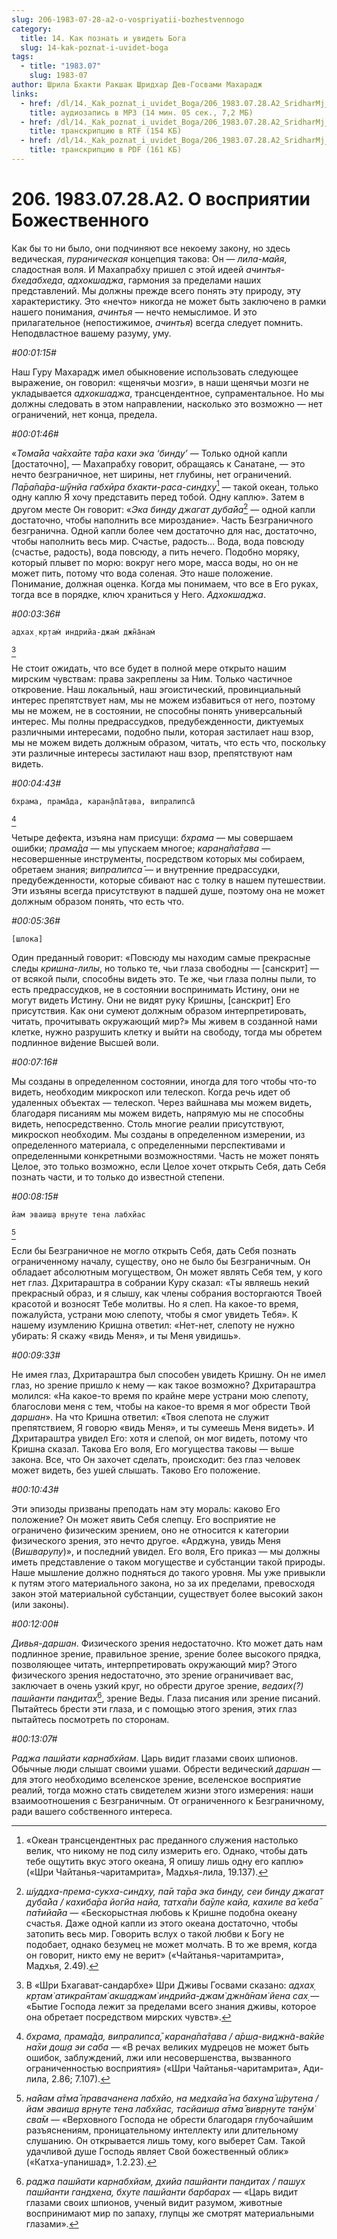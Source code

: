 ```yaml
---
slug: 206-1983-07-28-a2-o-vospriyatii-bozhestvennogo
category:
  title: 14. Как познать и увидеть Бога
  slug: 14-kak-poznat-i-uvidet-boga
tags:
  - title: "1983.07"
    slug: 1983-07
author: Шрила Бхакти Ракшак Шридхар Дев-Госвами Махарадж
links:
  - href: /dl/14._Kak_poznat_i_uvidet_Boga/206_1983.07.28.A2_SridharMj_O_vospriyatii_Bojestvennogo.mp3
    title: аудиозапись в MP3 (14 мин. 05 сек., 7,2 МБ)
  - href: /dl/14._Kak_poznat_i_uvidet_Boga/206_1983.07.28.A2_SridharMj_O_vospriyatii_Bojestvennogo.rtf
    title: транскрипцию в RTF (154 КБ)
  - href: /dl/14._Kak_poznat_i_uvidet_Boga/206_1983.07.28.A2_SridharMj_O_vospriyatii_Bojestvennogo.pdf
    title: транскрипцию в PDF (161 КБ)
---
```


# 206. 1983.07.28.A2. О восприятии Божественного

Как бы то ни было, они подчиняют все некоему закону, но здесь ведическая, *пураническая* концепция такова: Он — *лила-майя*, сладостная воля. И Махапрабху пришел с этой идеей *ачинтья-бхедабхеда*, *адхокшаджа*, гармония за пределами наших представлений. Мы должны прежде всего понять эту природу, эту характеристику. Это «нечто» никогда не может быть заключено в рамки нашего понимания, *ачинтья* — нечто немыслимое. И это прилагательное (непостижимое, *ачинтья*) всегда следует помнить. Неподвластное вашему разуму, уму.

*#00:01:15#*

Наш Гуру Махарадж имел обыкновение использовать следующее выражение, он говорил: «щенячьи мозги», в наши щенячьи мозги не укладывается *адхокшаджа*, трансцендентное, супраментальное. Но мы должны следовать в этом направлении, насколько это возможно — нет ограничений, нет конца, предела.

*#00:01:46#*

«*Тома̄йа ча̄кха̄ите та̄ра кахи эка ‘бинду’* — Только одной капли [достаточно], — Махапрабху говорит, обращаясь к Санатане, — это нечто безграничное, нет ширины, нет глубины, нет ограничений. *Па̄ра̄па̄ра-ш́ӯнйа габхӣра бхакти-раса-синдху*[^_ftn1] — такой океан, только одну каплю Я хочу представить перед тобой. Одну каплю». Затем в другом месте Он говорит: «*Эка бинду джагат д̣уба̄йа*[^_ftn2] — одной капли достаточно, чтобы наполнить все мироздание». Часть Безграничного безгранична. Одной капли более чем достаточно для нас, достаточно, чтобы наполнить весь мир. Счастье, радость… Вода, вода повсюду (счастье, радость), вода повсюду, а пить нечего. Подобно моряку, который плывет по морю: вокруг него море, масса воды, но он не может пить, потому что вода соленая. Это наше положение. Понимание, должная оценка. Когда мы понимаем, что все в Его руках, тогда все в порядке, ключ храниться у Него. *Адхокшаджа*.

*#00:03:36#*

    адхах̣ кр̣там̇ индрийа-джам̇ джн̃а̄нам̇
[^_ftn3]

Не стоит ожидать, что все будет в полной мере открыто нашим мирским чувствам: права закреплены за Ним. Только частичное откровение. Наш локальный, наш эгоистический, провинциальный интерес препятствует нам, мы не можем избавиться от него, поэтому мы не можем, не в состоянии, не способны понять универсальный интерес. Мы полны предрассудков, предубежденности, диктуемых различными интересами, подобно пыли, которая застилает наш взор, мы не можем видеть должным образом, читать, что есть что, поскольку эти различные интересы застилают наш взор, препятствуют нам видеть.

*#00:04:43#*

    бхрама, прама̄да, каран̣а̄па̄т̣ава, випралипса̄
[^_ftn4]

Четыре дефекта, изъяна нам присущи: *бхрама* — мы совершаем ошибки; *прама̄да* — мы упускаем многое; *каран̣а̄па̄т̣ава* — несовершенные инструменты, посредством которых мы собираем, обретаем знания; *випралипса̄* — и внутренние предрассудки, предубежденности, которые сбивают нас с толку в нашем путешествии. Эти изъяны всегда присутствуют в падшей душе, поэтому она не может должным образом понять, что есть что.

*#00:05:36#*

    [шлока]

Один преданный говорит: «Повсюду мы находим самые прекрасные следы *кришна-лилы*, но только те, чьи глаза свободны — [санскрит] — от всякой пыли, способны видеть это. Те же, чьи глаза полны пыли, то есть предрассудков, не в состоянии воспринимать Истину, они не могут видеть Истину. Они не видят руку Кришны, [санскрит] Его присутствия. Как они сумеют должным образом интерпретировать, читать, прочитывать окружающий мир?» Мы живем в созданной нами клетке, нужно разрушить клетку и выйти на свободу, тогда мы обретем подлинное ви́дение Высшей воли.

*#00:07:16#*

Мы созданы в определенном состоянии, иногда для того чтобы что-то видеть, необходим микроскоп или телескоп. Когда речь идет об удаленных объектах — телескоп. Через вайшнава мы можем видеть, благодаря писаниям мы можем видеть, напрямую мы не способны видеть, непосредственно. Столь многие реалии присутствуют, микроскоп необходим. Мы созданы в определенном измерении, из определенного материала, с определенными перспективами и определенными конкретными возможностями. Часть не может понять Целое, это только возможно, если Целое хочет открыть Себя, дать Себя познать части, и то только до известной степени.

*#00:08:15#*

    йам эваиш̣а вр̣н̣уте тена лабхйас
[^_ftn5]

Если бы Безграничное не могло открыть Себя, дать Себя познать ограниченному началу, существу, оно не было бы Безграничным. Он обладает абсолютным могуществом, Он может являть Себя тем, у кого нет глаз. Дхритараштра в собрании Куру сказал: «Ты являешь некий прекрасный образ, и я слышу, как члены собрания восторгаются Твоей красотой и возносят Тебе молитвы. Но я слеп. На какое-то время, пожалуйста, устрани мою слепоту, чтобы я смог увидеть Тебя». К нашему изумлению Кришна ответил: «Нет-нет, слепоту не нужно убирать: Я скажу «видь Меня», и ты Меня увидишь».

*#00:09:33#*

Не имея глаз, Дхритараштра был способен увидеть Кришну. Он не имел глаз, но зрение пришло к нему — как такое возможно? Дхритараштра молился: «На какое-то время по крайне мере устрани мою слепоту, благослови меня с тем, чтобы на какое-то время я мог обрести Твой *даршан*». На что Кришна ответил: «Твоя слепота не служит препятствием, Я говорю «видь Меня», и ты сумеешь Меня видеть». И Дхритараштра увидел Его: хотя и слепой, он мог видеть, потому что Кришна сказал. Такова Его воля, Его могущества таковы — выше закона. Все, что Он захочет сделать, происходит: без глаз человек может видеть, без ушей слышать. Таково Его положение.

*#00:10:43#*

Эти эпизоды призваны преподать нам эту мораль: каково Его положение? Он может явить Себя слепцу. Его восприятие не ограничено физическим зрением, оно не относится к категории физического зрения, это нечто другое. «Арджуна, увидь Меня (*Вишварупу*)», и последний увидел. Его воля, Его приказ — мы должны иметь представление о таком могуществе и субстанции такой природы. Наше мышление должно подняться до такого уровня. Мы уже привыкли к путям этого материального закона, но за их пределами, превосходя закон этой материальной субстанции, существует более высокий закон (или законы).

*#00:12:00#*

*Дивья-даршан*. Физического зрения недостаточно. Кто может дать нам подлинное зрение, правильное зрение, зрение более высокого прядка, позволяющее читать, интерпретировать окружающий мир? Этого физического зрения недостаточно, это зрение ограничивает вас, заключает в очень узкий круг, но обрести другое зрение, *ведаих(?) пашйанти пандитах*[^_ftn6], зрение Веды. Глаза писания или зрение писаний. Пытайтесь брести эти глаза, и с помощью этого зрения, этих глаз пытайтесь посмотреть по сторонам.

*#00:13:07#*

*Раджа пашйати карнабхйам*. Царь видит глазами своих шпионов. Обычные люди слышат своими ушами. Обрести ведический *даршан* — для этого необходимо вселенское зрение, вселенское восприятие реалий, тогда можно стать свидетелем жизни этого измерения: наши взаимоотношения с Безграничным. От ограниченного к Безграничному, ради вашего собственного интереса.



[^_ftn1]: «Океан трансцендентных рас преданного служения настолько велик, что никому не под силу измерить его. Однако, чтобы дать тебе ощутить вкус этого океана, Я опишу лишь одну его каплю» («Шри Чайтанья-чаритамрита», Мадхья-лила, 19.137).

[^_ftn2]: *ш́уддха-према-сукха-синдху, па̄и та̄ра эка бинду, сеи бинду джагат д̣уба̄йа / кахиба̄ра йогйа найа, татха̄пи ба̄уле кайа, кахиле ва̄ кеба̄ па̄тийа̄йа* — «Бескорыстная любовь к Кришне подобна океану счастья. Даже одной капли из этого океана достаточно, чтобы затопить весь мир. Говорить вслух о такой любви к Богу не подобает, однако безумец не может молчать. В то же время, когда он говорит, никто ему не верит» («Чайтанья-чаритамрита», Мадхья, 2.49).

[^_ftn3]: В «Шри Бхагават-сандарбхе» Шри Дживы Госвами сказано: *адхах̣ кр̣там̇ атикра̄нтам̇ акш̣аджам̇ индрийа-джам̇ джн̃а̄нам̇ йена сах̣* — «Бытие Господа лежит за пределами всего знания дживы, которое она обретает посредством мирских чувств».

[^_ftn4]: *бхрама, прама̄да, випралипса̄, каран̣а̄па̄т̣ава / а̄рш̣а-виджн̃а-ва̄кйе на̄хи дош̣а эи саба* — «В речах великих мудрецов не может быть ошибок, заблуждений, лжи или несовершенства, вызванного ограниченностью восприятия» («Шри Чайтанья-чаритамрита», Ади-лила, 2.86; 7.107).

[^_ftn5]: *на̄йам а̄тма̄ правачанена лабхйо, на медхайа̄ на бахуна̄ ш́рутена / йам эваиш̣а вр̣н̣уте тена лабхйас, тасйаиш̣а а̄тма̄ вивр̣н̣уте танӯм̇ сва̄м* — «Верховного Господа не обрести благодаря глубочайшим разъяснениям, проницательному интеллекту или длительному слушанию. Он открывается лишь тому, кого выберет Сам. Такой удачливой душе Господь являет Свой божественный облик» («Катха-упанишад», 1.2.23).

[^_ftn6]: *раджа пашйати карнабхйам, дхийа пашйанти пандитах / пашух пашйанти гандхена, бхуте пашйанти барбарах* — «Царь видит глазами своих шпионов, ученый видит разумом, животные воспринимают мир по запаху, глупцы же смотрят материальными глазами».

